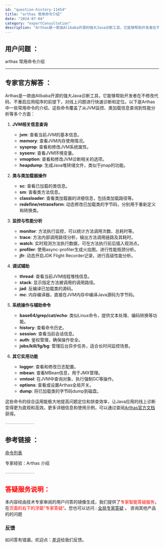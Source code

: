 ```yaml
---
id: "question-history-11454"
title: "arthas 常用命令介绍"
date: "2024-07-04"
category: "expertConsultation"
description: "Arthas是一款由Alibaba开源的强大Java诊断工具，它能够帮助开发者在不修改代码、不重启应用程序的前提下，对线上问题进行快速诊断和定位。以下是Arthas中一些常用命令的介绍，这些命令覆盖了从JVM监控、类加载信息查询到性能分析等多个方面：1. **JVM相关信息查询**   - **jv"
---
```


## 用户问题 ：

arthas 常用命令介绍

---

## 专家官方解答 ：

Arthas是一款由Alibaba开源的强大Java诊断工具，它能够帮助开发者在不修改代码、不重启应用程序的前提下，对线上问题进行快速诊断和定位。以下是Arthas中一些常用命令的介绍，这些命令覆盖了从JVM监控、类加载信息查询到性能分析等多个方面：

1. **JVM相关信息查询**

   - **jvm**: 查看当前JVM的基本信息。
   - **memory**: 查看JVM内存使用情况。
   - **sysprop**: 查看和修改JVM系统属性。
   - **sysenv**: 查看JVM环境变量。
   - **vmoption**: 查看和修改JVM诊断相关的选项。
   - **heapdump**: 生成Java堆转储文件，类似于jmap的功能。

2. **类与类加载器操作**

   - **sc**: 查看已加载的类信息。
   - **sm**: 查看类方法信息。
   - **classloader**: 查看类加载器的详细信息，包括类加载路径等。
   - **redefine/retransform**: 动态修改已加载类的字节码，分别用于重新定义和转换类。

3. **监控与性能分析**

   - **monitor**: 方法执行监控，可以统计方法调用次数、总耗时等。
   - **trace**: 方法内部调用路径分析，输出方法调用链路及其耗时。
   - **watch**: 实时观测方法执行数据，可在方法执行前后插入观测点。
   - **profiler**: 使用async-profiler生成火焰图，进行性能瓶颈分析。
   - **jfr**: 动态开启JDK Flight Recorder记录，进行高级性能分析。

4. **调试辅助**

   - **thread**: 查看当前JVM线程堆栈信息。
   - **stack**: 显示指定方法被调用的调用路径。
   - **jad**: 反编译已加载类的源码。
   - **mc**: 内存编译器，直接在JVM内存中编译Java源码为字节码。

5. **系统操作与辅助命令**

   - **base64/grep/cat/echo**: 类似Linux命令，提供文本处理、编码转换等功能。
   - **history**: 查看命令历史。
   - **session**: 查看当前会话信息。
   - **auth**: 鉴权管理，确保操作安全。
   - **jobs/kill/fg/bg**: 管理后台异步任务，适合长时间监控场景。

6. **其它实用功能**
   - **logger**: 查看和修改日志配置。
   - **mbean**: 查看MBean信息，用于JMX管理。
   - **vmtool**: 在JVM中查询对象、执行强制GC等操作。
   - **options**: 查看或设置Arthas全局开关。
   - **dump**: 将已加载类的字节码dump到磁盘。

这些命令的综合运用能极大地提高问题定位和排查效率，让Java应用的线上诊断变得更为直观和高效。更多详细信息和使用示例，可以通过查阅[Arthas官方文档](https://arthas.aliyun.com/doc/)获得。

<font color="#949494">---------------</font>

## 参考链接 ：

[命令列表](../commands.md)

专家经验：Arthas 介绍

<font color="#949494">---------------</font>

## <font color="#FF0000">答疑服务说明：</font>

本内容经由技术专家审阅的用户问答的镜像生成，我们提供了<font color="#FF0000">专家智能答疑服务</font>，在<font color="#FF0000">页面的右下的浮窗”专家答疑“</font>。您也可以访问 : [全局专家答疑](https://answer.opensource.alibaba.com/docs/intro) 。 咨询其他产品的的问题

### 反馈

如问答有错漏，欢迎点：[差评](https://ai.nacos.io/user/feedbackByEnhancerGradePOJOID?enhancerGradePOJOId=16048)给我们反馈。
